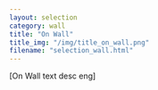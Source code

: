 ```yaml
---
layout: selection
category: wall
title: "On Wall"
title_img: "/img/title_on_wall.png"
filename: "selection_wall.html"
---
```


[On Wall text desc eng]<br/>